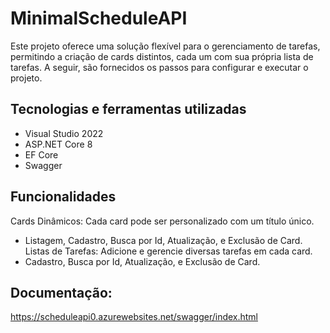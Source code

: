 # MinimalScheduleAPI
Este projeto oferece uma solução flexível para o gerenciamento de tarefas, permitindo a criação de cards distintos, cada um com sua própria lista de tarefas. A seguir, são fornecidos os passos para configurar e executar o projeto.

## Tecnologias e ferramentas utilizadas
- Visual Studio 2022
- ASP.NET Core 8
- EF Core
- Swagger

## Funcionalidades
Cards Dinâmicos: Cada card pode ser personalizado com um título único.
  - Listagem, Cadastro, Busca por Id, Atualização, e Exclusão de Card.
Listas de Tarefas: Adicione e gerencie diversas tarefas em cada card.
  - Cadastro, Busca por Id, Atualização, e Exclusão de Card.

## Documentação:
https://scheduleapi0.azurewebsites.net/swagger/index.html
